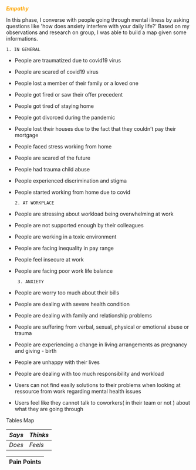 <span style="color:ORANGE;">**_Empathy_**</span>

In this phase, I converse with people going through mental illness by asking questions like 'how does anxiety interfere with your daily life?' Based on my observations and research on group, I was able to build a map given some informations.

    1. IN GENERAL

- People are traumatized due to covid19 virus
- People are scared of covid19 virus
- People lost a member of their family or a loved one
- People got fired or saw their offer precedent
- People got tired of staying home
- People got divorced during the pandemic
- People lost their houses due to the fact that they couldn’t pay their mortgage
- People faced stress working from home
- People are scared of the future
- People had trauma child abuse
- People experienced discrimination and stigma
- People started working from home due to covid





      2. AT WORKPLACE

- People are stressing about workload being overwhelming at work
- People are not supported enough by their colleagues
- People are working in a toxic environment
- People are facing inequality in pay range
- People feel insecure at work
- People are facing poor work life balance


       3. ANXIETY 

- People are worry too much about their bills 
- People are dealing with severe health condition
- People are dealing with family and relationship problems
- People are suffering from verbal, sexual, physical or emotional abuse or trauma
- People are experiencing a change in living arrangements as pregnancy and giving - birth
- People are unhappy with their lives
- People are dealing with too much responsibility and workload
- Users can not find easily solutions to their problems when looking at ressource from work regarding mental health issues
- Users feel like they cannot talk to coworkers( in their team or not ) about what they are going through

Tables Map

| _Says_ | _Thinks_  |
|-----------|---------|
| _Does_    | _Feels_ |

| Pain Points                                |
|--------------------------------------------|





